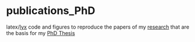 # publications_PhD
latex/[lyx](www.lyx.org) code and figures to reproduce the papers of my [research](http://mtg.upf.edu/biblio/author/810) that are the basis for my [PhD Thesis](http://compmusic.upf.edu/phd-thesis-georgi)
